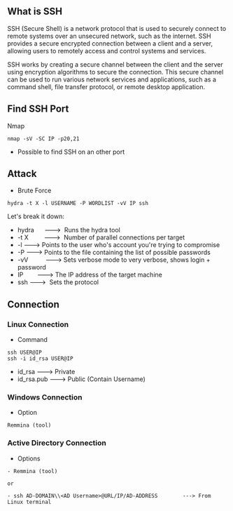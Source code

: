 ## What is SSH
SSH (Secure Shell) is a network protocol that is used to securely connect to remote systems over an unsecured network, such as the internet. SSH provides a secure encrypted connection between a client and a server, allowing users to remotely access and control systems and services.

SSH works by creating a secure channel between the client and the server using encryption algorithms to secure the connection. This secure channel can be used to run various network services and applications, such as a command shell, file transfer protocol, or remote desktop application.

## Find SSH Port
Nmap
```
nmap -sV -SC IP -p20,21
```

- Possible to find SSH on an other port

## Attack
- Brute Force
```Terminal
hydra -t X -l USERNAME -P WORDLIST -vV IP ssh
```

Let's break it down:

- hydra      --->  Runs the hydra tool  
- -t X         --->  Number of parallel connections per target  
- -l             ---> Points to the user who's account you're trying to compromise  
- -P            ---> Points to the file containing the list of possible passwords  
- -vV          ---> Sets verbose mode to very verbose, shows login + password 
- IP             ---> The IP address of the target machine  
- ssh           --->  Sets the protocol

## Connection
### Linux Connection
- Command
```Terminal
ssh USER@IP
ssh -i id_rsa USER@IP
```

- id_rsa                ---> Private
- id_rsa.pub         ---> Public (Contain Username)

### Windows Connection
- Option
```Terminal
Remmina (tool)
```

### Active Directory Connection
- Options
```Terminal
- Remmina (tool)

or

- ssh AD-DOMAIN\\<AD Username>@URL/IP/AD-ADDRESS        ---> From Linux terminal
```